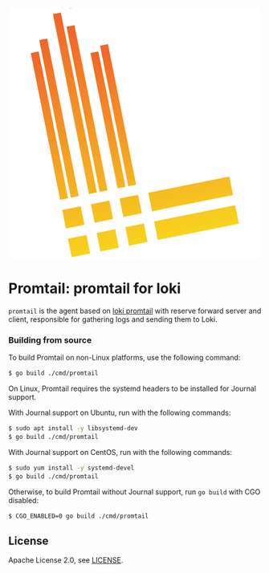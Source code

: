<p align="center"><img src="docs/sources/logo.png" alt="Promtail Logo"></p>

# Promtail: promtail for loki

`promtail` is the agent based on [loki promtail](https://github.com/grafana/loki.git) with reserve forward server and client, responsible for gathering logs and sending them to Loki.


### Building from source

To build Promtail on non-Linux platforms, use the following command:

```bash
$ go build ./cmd/promtail
```

On Linux, Promtail requires the systemd headers to be installed for
Journal support.

With Journal support on Ubuntu, run with the following commands:

```bash
$ sudo apt install -y libsystemd-dev
$ go build ./cmd/promtail
```

With Journal support on CentOS, run with the following commands:

```bash
$ sudo yum install -y systemd-devel
$ go build ./cmd/promtail
```

Otherwise, to build Promtail without Journal support, run `go build`
with CGO disabled:

```bash
$ CGO_ENABLED=0 go build ./cmd/promtail
```

## License

Apache License 2.0, see [LICENSE](LICENSE).
